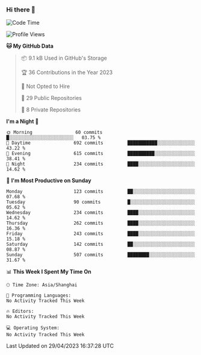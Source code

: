 ### Hi there 👋

<!--
**robinWongM/robinWongM** is a ✨ _special_ ✨ repository because its `README.md` (this file) appears on your GitHub profile.

Here are some ideas to get you started:

- 🔭 I’m currently working on ...
- 🌱 I’m currently learning ...
- 👯 I’m looking to collaborate on ...
- 🤔 I’m looking for help with ...
- 💬 Ask me about ...
- 📫 How to reach me: ...
- 😄 Pronouns: ...
- ⚡ Fun fact: ...
-->

<!--START_SECTION:waka-->
![Code Time](http://img.shields.io/badge/Code%20Time-121%20hrs%2034%20mins-blue)

![Profile Views](http://img.shields.io/badge/Profile%20Views-0-blue)

**🐱 My GitHub Data** 

> 📦 9.1 kB Used in GitHub's Storage 
 > 
> 🏆 36 Contributions in the Year 2023
 > 
> 🚫 Not Opted to Hire
 > 
> 📜 29 Public Repositories 
 > 
> 🔑 8 Private Repositories 
 > 
**I'm a Night 🦉** 

```text
🌞 Morning                60 commits          █░░░░░░░░░░░░░░░░░░░░░░░░   03.75 % 
🌆 Daytime                692 commits         ███████████░░░░░░░░░░░░░░   43.22 % 
🌃 Evening                615 commits         ██████████░░░░░░░░░░░░░░░   38.41 % 
🌙 Night                  234 commits         ████░░░░░░░░░░░░░░░░░░░░░   14.62 % 
```
📅 **I'm Most Productive on Sunday** 

```text
Monday                   123 commits         ██░░░░░░░░░░░░░░░░░░░░░░░   07.68 % 
Tuesday                  90 commits          █░░░░░░░░░░░░░░░░░░░░░░░░   05.62 % 
Wednesday                234 commits         ████░░░░░░░░░░░░░░░░░░░░░   14.62 % 
Thursday                 262 commits         ████░░░░░░░░░░░░░░░░░░░░░   16.36 % 
Friday                   243 commits         ████░░░░░░░░░░░░░░░░░░░░░   15.18 % 
Saturday                 142 commits         ██░░░░░░░░░░░░░░░░░░░░░░░   08.87 % 
Sunday                   507 commits         ████████░░░░░░░░░░░░░░░░░   31.67 % 
```


📊 **This Week I Spent My Time On** 

```text
🕑︎ Time Zone: Asia/Shanghai

💬 Programming Languages: 
No Activity Tracked This Week

🔥 Editors: 
No Activity Tracked This Week

💻 Operating System: 
No Activity Tracked This Week
```


 Last Updated on 29/04/2023 16:37:28 UTC
<!--END_SECTION:waka-->
